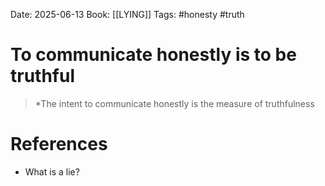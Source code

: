 Date: 2025-06-13
Book: [[LYING]]
Tags: #honesty #truth 

# To communicate honestly is to be truthful

>*The intent to communicate honestly is the measure of truthfulness
# References 
- What is a lie?